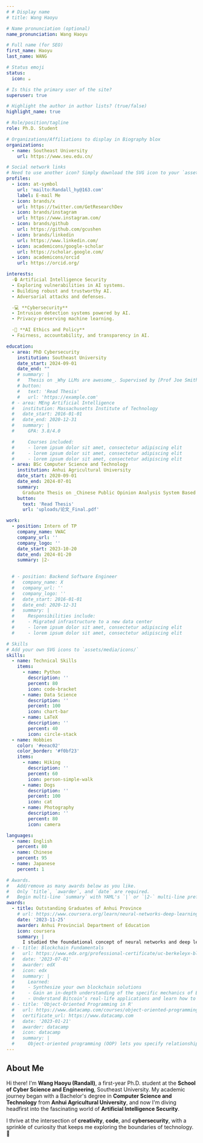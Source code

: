 ```yaml
---
# # Display name
# title: Wang Haoyu

# Name pronunciation (optional)
name_pronunciation: Wang Haoyu

# Full name (for SEO)
first_name: Haoyu
last_name: WANG

# Status emoji
status:
  icon: ☕️

# Is this the primary user of the site?
superuser: true

# Highlight the author in author lists? (true/false)
highlight_name: true

# Role/position/tagline
role: Ph.D. Student

# Organizations/Affiliations to display in Biography blox
organizations:
  - name: Southeast University
    url: https://www.seu.edu.cn/

# Social network links
# Need to use another icon? Simply download the SVG icon to your `assets/media/icons/` folder.
profiles:
  - icon: at-symbol
    url: 'mailto:Randall_hy@163.com'
    label: E-mail Me
  - icon: brands/x
    url: https://twitter.com/GetResearchDev
  - icon: brands/instagram
    url: https://www.instagram.com/
  - icon: brands/github
    url: https://github.com/gcushen
  - icon: brands/linkedin
    url: https://www.linkedin.com/
  - icon: academicons/google-scholar
    url: https://scholar.google.com/
  - icon: academicons/orcid
    url: https://orcid.org/

interests:
  -🔒 Artificial Intelligence Security
  - Exploring vulnerabilities in AI systems.  
  - Building robust and trustworthy AI.  
  - Adversarial attacks and defenses.  

  -💻 **Cybersecurity**  
  - Intrusion detection systems powered by AI.  
  - Privacy-preserving machine learning.  

  -🤖 **AI Ethics and Policy**  
  - Fairness, accountability, and transparency in AI.

education:
  - area: PhD Cybersecurity
    institution: Southeast University
    date_start: 2024-09-01
    date_end: ""
    # summary: |
    #   Thesis on _Why LLMs are awesome_. Supervised by [Prof Joe Smith](https://example.com). Presented papers at 5 IEEE conferences with the contributions being published in 2 Springer journals.
    # button:
    #   text: 'Read Thesis'
    #   url: 'https://example.com'
  # - area: MEng Artificial Intelligence
  #   institution: Massachusetts Institute of Technology
  #   date_start: 2016-01-01
  #   date_end: 2020-12-31
  #   summary: |
  #     GPA: 3.8/4.0

  #     Courses included:
  #     - lorem ipsum dolor sit amet, consectetur adipiscing elit
  #     - lorem ipsum dolor sit amet, consectetur adipiscing elit
  #     - lorem ipsum dolor sit amet, consectetur adipiscing elit
  - area: BSc Computer Science and Technology
    institution: Anhui Agricultural University
    date_start: 2020-09-01
    date_end: 2024-07-01
    summary: 
      Graduate Thesis on _Chinese Public Opinion Analysis System Based on Multi-Source Social Media Data and Deep Learning _. Supervised by [Prof Wu]. 
    button:
      text: 'Read Thesis'
      url: 'uploads/论文_Final.pdf'

work:
  - position: Intern of TP
    company_name: VWAC
    company_url: ''
    company_logo: ''
    date_start: 2023-10-20
    date_end: 2024-01-20
    summary: |2-
    

  # - position: Backend Software Engineer
  #   company_name: X
  #   company_url: ''
  #   company_logo: ''
  #   date_start: 2016-01-01
  #   date_end: 2020-12-31
  #   summary: |
  #     Responsibilities include:
  #     - Migrated infrastructure to a new data center
  #     - lorem ipsum dolor sit amet, consectetur adipiscing elit
  #     - lorem ipsum dolor sit amet, consectetur adipiscing elit

# Skills
# Add your own SVG icons to `assets/media/icons/`
skills:
  - name: Technical Skills
    items:
      - name: Python
        description: ''
        percent: 80
        icon: code-bracket
      - name: Data Science
        description: ''
        percent: 100
        icon: chart-bar
      - name: LaTeX
        description: ''
        percent: 40
        icon: circle-stack
  - name: Hobbies
    color: '#eeac02'
    color_border: '#f0bf23'
    items:
      - name: Hiking
        description: ''
        percent: 60
        icon: person-simple-walk
      - name: Dogs
        description: ''
        percent: 100
        icon: cat
      - name: Photography
        description: ''
        percent: 80
        icon: camera

languages:
  - name: English
    percent: 80
  - name: Chinese
    percent: 95
  - name: Japanese
    percent: 1

# Awards.
#   Add/remove as many awards below as you like.
#   Only `title`, `awarder`, and `date` are required.
#   Begin multi-line `summary` with YAML's `|` or `|2-` multi-line prefix and indent 2 spaces below.
awards:
  - title: Outstanding Graduates of Anhui Province
    # url: https://www.coursera.org/learn/neural-networks-deep-learning
    date: '2023-11-25'
    awarder: Anhui Provincial Department of Education 
    icon: coursera
    summary: |
      I studied the foundational concept of neural networks and deep learning. By the end, I was familiar with the significant technological trends driving the rise of deep learning; build, train, and apply fully connected deep neural networks; implement efficient (vectorized) neural networks; identify key parameters in a neural network’s architecture; and apply deep learning to your own applications.
  # - title: Blockchain Fundamentals
  #   url: https://www.edx.org/professional-certificate/uc-berkeleyx-blockchain-fundamentals
  #   date: '2023-07-01'
  #   awarder: edX
  #   icon: edx
  #   summary: |
  #     Learned:
  #     - Synthesize your own blockchain solutions
  #     - Gain an in-depth understanding of the specific mechanics of Bitcoin
  #     - Understand Bitcoin’s real-life applications and learn how to attack and destroy Bitcoin, Ethereum, smart contracts and Dapps, and alternatives to Bitcoin’s Proof-of-Work consensus algorithm
  # - title: 'Object-Oriented Programming in R'
  #   url: https://www.datacamp.com/courses/object-oriented-programming-with-s3-and-r6-in-r
  #   certificate_url: https://www.datacamp.com
  #   date: '2023-01-21'
  #   awarder: datacamp
  #   icon: datacamp
  #   summary: |
  #     Object-oriented programming (OOP) lets you specify relationships between functions and the objects that they can act on, helping you manage complexity in your code. This is an intermediate level course, providing an introduction to OOP, using the S3 and R6 systems. S3 is a great day-to-day R programming tool that simplifies some of the functions that you write. R6 is especially useful for industry-specific analyses, working with web APIs, and building GUIs.
---
```


## About Me

Hi there! I'm **Wang Haoyu (Randall)**, a first-year Ph.D. student at the **School of Cyber Science and Engineering**, Southeast University. My academic journey began with a Bachelor's degree in **Computer Science and Technology** from **Anhui Agricultural University**, and now I'm diving headfirst into the fascinating world of **Artificial Intelligence Security**.  

I thrive at the intersection of **creativity**, **code**, and **cybersecurity**, with a sprinkle of curiosity that keeps me exploring the boundaries of technology. 🚀  

